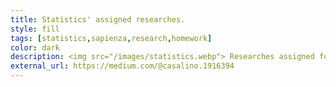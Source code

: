 ```yaml
---
title: Statistics' assigned researches.
style: fill
tags: [statistics,sapienza,research,homework]
color: dark
description: <img src="/images/statistics.webp"> Researches assigned for the statistics course in Cybersecurity master degree @ Sapienza.
external_url: https://medium.com/@casalino.1916394
---
```

